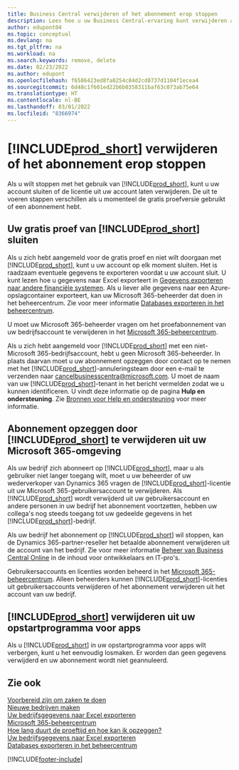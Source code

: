 ```yaml
---
title: Business Central verwijderen of het abonnement erop stoppen
description: Lees hoe u uw Business Central-ervaring kunt verwijderen als u een proefabonnement hebt of als u een betaald abonnement hebt.
author: edupont04
ms.topic: conceptual
ms.devlang: na
ms.tgt_pltfrm: na
ms.workload: na
ms.search.keywords: remove, delete
ms.date: 02/23/2022
ms.author: edupont
ms.openlocfilehash: f6586423ed8fa0254c84d2cd8737d1104f1ecea4
ms.sourcegitcommit: 6d48c1f601ed22b6b0358311baf63c073ab75e64
ms.translationtype: HT
ms.contentlocale: nl-BE
ms.lasthandoff: 03/01/2022
ms.locfileid: "8366974"
---
```

# <a name="unsubscribe-or-remove-prod_short"></a>[!INCLUDE[prod_short](includes/prod_short.md)] verwijderen of het abonnement erop stoppen

Als u wilt stoppen met het gebruik van [!INCLUDE[prod_short](includes/prod_short.md)], kunt u uw account sluiten of de licentie uit uw account laten verwijderen. De uit te voeren stappen verschillen als u momenteel de gratis proefversie gebruikt of een abonnement hebt.  

## <a name="closing-your-free-trial-of-prod_short"></a>Uw gratis proef van [!INCLUDE[prod_short](includes/prod_short.md)] sluiten

Als u zich hebt aangemeld voor de gratis proef en niet wilt doorgaan met [!INCLUDE[prod_short](includes/prod_short.md)], kunt u uw account op elk moment sluiten. Het is raadzaam eventuele gegevens te exporteren voordat u uw account sluit. U kunt lezen hoe u gegevens naar Excel exporteert in [Gegevens exporteren naar andere financiële systemen](about-export-data.md#exporting-data-to-other-finance-systems). Als u liever alle gegevens naar een Azure-opslagcontainer exporteert, kan uw Microsoft 365-beheerder dat doen in het beheercentrum. Zie voor meer informatie [Databases exporteren in het beheercentrum](/dynamics365/business-central/dev-itpro/administration/tenant-admin-center-database-export).  

U moet uw Microsoft 365-beheerder vragen om het proefabonnement van uw bedrijfsaccount te verwijderen in het [Microsoft 365-beheercentrum](https://admin.microsoft.com/).  

Als u zich hebt aangemeld voor [!INCLUDE[prod_short](includes/prod_short.md)] met een niet-Microsoft 365-bedrijfsaccount, hebt u geen Microsoft 365-beheerder. In plaats daarvan moet u uw abonnement opzeggen door contact op te nemen met het [!INCLUDE[prod_short](includes/prod_short.md)]-annuleringsteam door een e-mail te verzenden naar [cancelbusinesscentra@microsoft.com](mailto:cancelbusinesscentra@microsoft.com). U moet de naam van uw [!INCLUDE[prod_short](includes/prod_short.md)]-tenant in het bericht vermelden zodat we u kunnen identificeren. U vindt deze informatie op de pagina **Hulp en ondersteuning**. Zie [Bronnen voor Help en ondersteuning](product-help-and-support.md) voor meer informatie.  

## <a name="unsubscribing-by-removing-prod_short-from-your-microsoft-365-experience"></a>Abonnement opzeggen door [!INCLUDE[prod_short](includes/prod_short.md)] te verwijderen uit uw Microsoft 365-omgeving

Als uw bedrijf zich abonneert op [!INCLUDE[prod_short](includes/prod_short.md)], maar u als gebruiker niet langer toegang wilt, moet u uw beheerder of uw wederverkoper van Dynamics 365 vragen de [!INCLUDE[prod_short](includes/prod_short.md)]-licentie uit uw Microsoft 365-gebruikersaccount te verwijderen. Als [!INCLUDE[prod_short](includes/prod_short.md)] wordt verwijderd uit uw gebruikersaccount en andere personen in uw bedrijf het abonnement voortzetten, hebben uw collega's nog steeds toegang tot uw gedeelde gegevens in het [!INCLUDE[prod_short](includes/prod_short.md)]-bedrijf.  

Als uw bedrijf het abonnement op [!INCLUDE[prod_short](includes/prod_short.md)] wil stoppen, kan de Dynamics 365-partner-reseller het betaalde abonnement verwijderen uit de account van het bedrijf. Zie voor meer informatie [Beheer van Business Central Online](/dynamics365/business-central/dev-itpro/administration/tenant-administration) in de inhoud voor ontwikkelaars en IT-pro's.  

Gebruikersaccounts en licenties worden beheerd in het [Microsoft 365-beheercentrum](https://admin.microsoft.com/). Alleen beheerders kunnen [!INCLUDE[prod_short](includes/prod_short.md)]-licenties uit gebruikersaccounts verwijderen of het abonnement verwijderen uit het account van uw bedrijf.  

## <a name="removing-prod_short-from-your-app-launcher"></a>[!INCLUDE[prod_short](includes/prod_short.md)] verwijderen uit uw opstartprogramma voor apps

Als u [!INCLUDE[prod_short](includes/prod_short.md)] in uw opstartprogramma voor apps wilt verbergen, kunt u het eenvoudig losmaken. Er worden dan geen gegevens verwijderd en uw abonnement wordt niet geannuleerd.  

## <a name="see-also"></a>Zie ook

[Voorbereid zijn om zaken te doen](ui-get-ready-business.md)  
[Nieuwe bedrijven maken](about-new-company.md)  
[Uw bedrijfsgegevens naar Excel exporteren](about-export-data.md)  
[Microsoft 365-beheercentrum](https://admin.microsoft.com/)  
[Hoe lang duurt de proeftijd en hoe kan ik opzeggen?](https://community.dynamics.com/business/b/financials/archive/2016/11/28/how-long-is-the-trial-period-and-how-do-i-cancel)  
[Uw bedrijfsgegevens naar Excel exporteren](about-export-data.md)  
[Databases exporteren in het beheercentrum](/dynamics365/business-central/dev-itpro/administration/tenant-admin-center-database-export)  


[!INCLUDE[footer-include](includes/footer-banner.md)]
